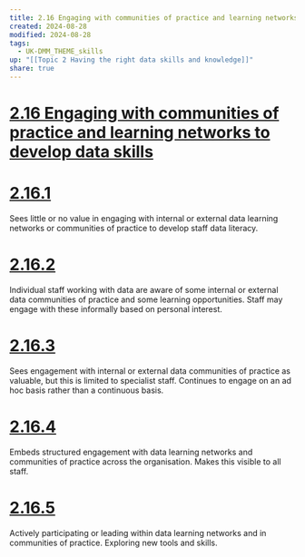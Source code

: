 ```yaml
---
title: 2.16 Engaging with communities of practice and learning networks to develop data skills
created: 2024-08-28
modified: 2024-08-28
tags:
  - UK-DMM_THEME_skills
up: "[[Topic 2 Having the right data skills and knowledge]]"
share: true
---
```

# [2.16 Engaging with communities of practice and learning networks to develop data skills](2.16%20Engaging%20with%20communities%20of%20practice%20and%20learning%20networks%20to%20develop%20data%20skills.md)
# [2.16.1](2.16.1.md)

Sees little or no value in engaging with internal or external data learning networks or communities of practice to develop staff data literacy.

# [2.16.2](2.16.2.md)

Individual staff working with data are aware of some internal or external data communities of practice and some learning opportunities. Staff may engage with these informally based on personal interest.

# [2.16.3](2.16.3.md)

Sees engagement with internal or external data communities of practice as valuable, but this is limited to specialist staff. Continues to engage on an ad hoc basis rather than a continuous basis.

# [2.16.4](2.16.4.md)

Embeds structured engagement with data learning networks and communities of practice across the organisation. Makes this visible to all staff.

# [2.16.5](2.16.5.md)

Actively participating or leading within data learning networks and in communities of practice. Exploring new tools and skills.
